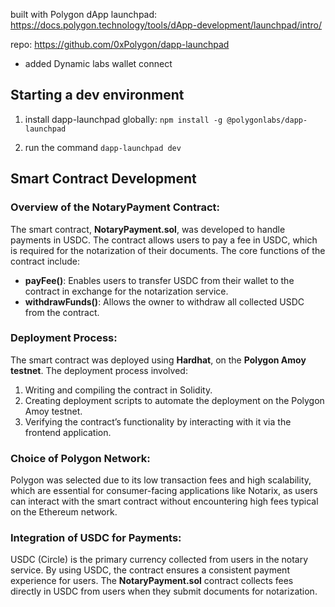 built with Polygon dApp launchpad:
https://docs.polygon.technology/tools/dApp-development/launchpad/intro/

repo:
https://github.com/0xPolygon/dapp-launchpad

- added Dynamic labs wallet connect


## Starting a dev environment
1. install dapp-launchpad globally:
`npm install -g @polygonlabs/dapp-launchpad`

2. run the command
`dapp-launchpad dev`


## Smart Contract Development

### Overview of the NotaryPayment Contract:
The smart contract, **NotaryPayment.sol**, was developed to handle payments in USDC. The contract allows users to pay a fee in USDC, which is required for the notarization of their documents. The core functions of the contract include:
- **payFee()**: Enables users to transfer USDC from their wallet to the contract in exchange for the notarization service.
- **withdrawFunds()**: Allows the owner to withdraw all collected USDC from the contract.


### Deployment Process:
The smart contract was deployed using **Hardhat**, on the **Polygon Amoy testnet**. The deployment process involved:
1. Writing and compiling the contract in Solidity.
2. Creating deployment scripts to automate the deployment on the Polygon Amoy testnet.
3. Verifying the contract’s functionality by interacting with it via the frontend application.

### Choice of Polygon Network:
Polygon was selected due to its low transaction fees and high scalability, which are essential for consumer-facing applications like Notarix, as users can interact with the smart contract without encountering high fees typical on the Ethereum network.

### Integration of USDC for Payments:
USDC (Circle) is the primary currency collected from users in the notary service. By using USDC, the contract ensures a consistent payment experience for users. The **NotaryPayment.sol** contract collects fees directly in USDC from users when they submit documents for notarization.

